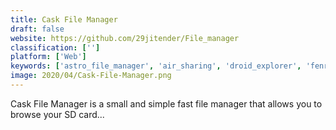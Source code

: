 ```yaml
---
title: Cask File Manager
draft: false 
website: https://github.com/29jitender/File_manager
classification: ['']
platform: ['Web']
keywords: ['astro_file_manager', 'air_sharing', 'droid_explorer', 'fenrirfs', 'file_expert', 'files_board', 'files_by_microsoft_corporation', 'filza_file_manager', 'ghost_commander', 'htc_file_manager', 'marlin', 'total_commander', 'x-plore', 'zarchiver', 'datfm', 'elokab_file_manager', 'fman']
image: 2020/04/Cask-File-Manager.png
---
```

Cask File Manager is a small and simple fast file manager that allows you to browse your SD card...